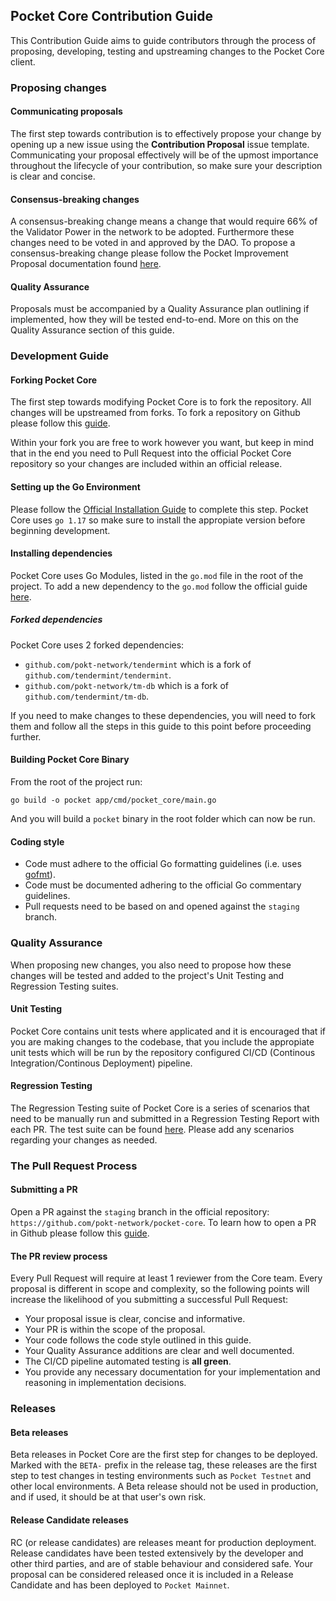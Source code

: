 ## Pocket Core Contribution Guide

This Contribution Guide aims to guide contributors through the process of proposing, developing, testing and upstreaming changes to the Pocket Core client.

### Proposing changes

#### Communicating proposals

The first step towards contribution is to effectively propose your change by opening up a new issue using the **Contribution Proposal** issue template. Communicating your proposal effectively will be of the upmost importance throughout the lifecycle of your contribution, so make sure your description is clear and concise.

#### Consensus-breaking changes

A consensus-breaking change means a change that would require 66% of the Validator Power in the network to be adopted. Furthermore these changes need to be voted in and approved by the DAO. To propose a consensus-breaking change please follow the Pocket Improvement Proposal documentation found [here](https://docs.pokt.network/home/paths/governor/submit-a-proposal/pip-pocket-improvement-proposal).

#### Quality Assurance

Proposals must be accompanied by a Quality Assurance plan outlining if implemented, how they will be tested end-to-end. More on this on the Quality Assurance section of this guide.

### Development Guide

#### Forking Pocket Core

The first step towards modifying Pocket Core is to fork the repository. All changes will be upstreamed from forks. To fork a repository on Github please follow this [guide](https://docs.github.com/en/get-started/quickstart/fork-a-repo).

Within your fork you are free to work however you want, but keep in mind that in the end you need to Pull Request into the official Pocket Core repository so your changes are included within an official release.

#### Setting up the Go Environment

Please follow the [Official Installation Guide](https://go.dev/doc/install) to complete this step. Pocket Core uses `go 1.17` so make sure to install the appropiate version before beginning development.

#### Installing dependencies

Pocket Core uses Go Modules, listed in the `go.mod` file in the root of the project. To add a new dependency to the `go.mod` follow the official guide [here](https://pkg.go.dev/cmd/go#hdr-Add_dependencies_to_current_module_and_install_them).

##### Forked dependencies

Pocket Core uses 2 forked dependencies:

- `github.com/pokt-network/tendermint` which is a fork of `github.com/tendermint/tendermint`.
- `github.com/pokt-network/tm-db` which is a fork of `github.com/tendermint/tm-db`.

If you need to make changes to these dependencies, you will need to fork them and follow all the steps in this guide to this point before proceeding further.

#### Building Pocket Core Binary

From the root of the project run:

`go build -o pocket app/cmd/pocket_core/main.go`

And you will build a `pocket` binary in the root folder which can now be run.

#### Coding style

- Code must adhere to the official Go formatting guidelines (i.e. uses [gofmt](https://golang.org/cmd/gofmt)).
- Code must be documented adhering to the official Go commentary guidelines.
- Pull requests need to be based on and opened against the `staging` branch.

### Quality Assurance

When proposing new changes, you also need to propose how these changes will be tested and added to the project's Unit Testing and Regression Testing suites.

#### Unit Testing

Pocket Core contains unit tests where applicated and it is encouraged that if you are making changes to the codebase, that you include the appropiate unit tests which will be run by the repository configured CI/CD (Continous Integration/Continous Deployment) pipeline.

#### Regression Testing

The Regression Testing suite of Pocket Core is a series of scenarios that need to be manually run and submitted in a Regression Testing Report with each PR. The test suite can be found [here](). Please add any scenarios regarding your changes as needed.

### The Pull Request Process

#### Submitting a PR

Open a PR against the `staging` branch in the official repository: `https://github.com/pokt-network/pocket-core`. To learn how to open a PR in Github please follow this [guide](https://docs.github.com/en/pull-requests/collaborating-with-pull-requests/proposing-changes-to-your-work-with-pull-requests/creating-a-pull-request-from-a-fork).

#### The PR review process

Every Pull Request will require at least 1 reviewer from the Core team. Every proposal is different in scope and complexity, so the following points will increase the likelihood of you submitting a successful Pull Request:

- Your proposal issue is clear, concise and informative.
- Your PR is within the scope of the proposal.
- Your code follows the code style outlined in this guide.
- Your Quality Assurance additions are clear and well documented.
- The CI/CD pipeline automated testing is **all green**.
- You provide any necessary documentation for your implementation and reasoning in implementation decisions.

### Releases

#### Beta releases

Beta releases in Pocket Core are the first step for changes to be deployed. Marked with the `BETA-` prefix in the release tag, these releases are the first step to test changes in testing environments such as `Pocket Testnet` and other local environments. A Beta release should not be used in production, and if used, it should be at that user's own risk.

#### Release Candidate releases

RC (or release candidates) are releases meant for production deployment. Release candidates have been tested extensively by the developer and other third parties, and are of stable behaviour and considered safe. Your proposal can be considered released once it is included in a Release Candidate and has been deployed to `Pocket Mainnet`.

